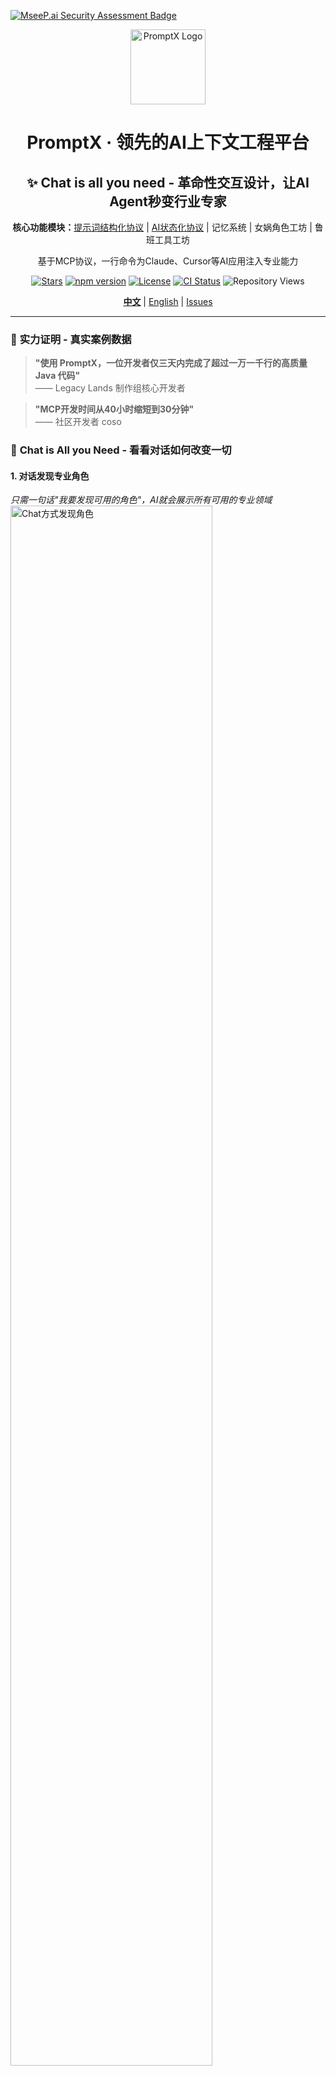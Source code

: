 [![MseeP.ai Security Assessment Badge](https://mseep.net/pr/deepractice-promptx-badge.png)](https://mseep.ai/app/deepractice-promptx)

<div align="center">
  <img src="assets/logo/Creative PromptX Duck Logo 4.svg" alt="PromptX Logo" width="120" height="120"/>
  <h1>PromptX · 领先的AI上下文工程平台</h1>
  <h2>✨ Chat is all you need - 革命性交互设计，让AI Agent秒变行业专家</h2>
  <p><strong>核心功能模块：</strong><a href="https://github.com/Deepractice/dpml">提示词结构化协议</a> | <a href="https://github.com/Deepractice/PATEOAS">AI状态化协议</a> | 记忆系统 | 女娲角色工坊 | 鲁班工具工坊</p>
  <p>基于MCP协议，一行命令为Claude、Cursor等AI应用注入专业能力</p>

  <!-- Badges -->
  <p>
    <a href=" "><img src="https://img.shields.io/github/stars/Deepractice/PromptX?style=social" alt="Stars"/></a>
    <a href="https://www.npmjs.com/package/dpml-prompt"><img src="https://img.shields.io/npm/v/dpml-prompt?color=orange&logo=npm" alt="npm version"/></a>
    <a href="LICENSE"><img src="https://img.shields.io/github/license/Deepractice/PromptX?color=blue" alt="License"/></a>
    <a href="https://github.com/Deepractice/PromptX/actions"><img src="https://img.shields.io/github/actions/workflow/status/Deepractice/PromptX/ci.yml?label=CI&logo=github" alt="CI Status"/></a>
    <img src="https://komarev.com/ghpvc/?username=PromptX&label=Repository%20views&color=0e75b6&style=flat" alt="Repository Views"/>
  </p>

  <p>
    <strong><a href="README.md">中文</a></strong> | 
    <a href="README_EN.md">English</a> | 
    <a href="https://github.com/Deepractice/PromptX/issues">Issues</a>
  </p>
</div>

---

### 🚀 **实力证明 - 真实案例数据**

> **"使用 PromptX，一位开发者仅三天内完成了超过一万一千行的高质量 Java 代码"**  
> —— Legacy Lands 制作组核心开发者

> **"MCP开发时间从40小时缩短到30分钟"**  
> —— 社区开发者 coso


### 💬 **Chat is All you Need - 看看对话如何改变一切**

#### **1. 对话发现专业角色**
*只需一句话"我要发现可用的角色"，AI就会展示所有可用的专业领域*
<img src="assets/role-discovery.png" alt="Chat方式发现角色" width="80%">

#### **2. 对话选择专业角色**
*看到感兴趣的专家后，直接说"激活XX专家"即可瞬间转换AI身份*
<img src="assets/role-select.png" alt="Chat方式选择激活角色" width="80%">

#### **3. 对话管理智能记忆** 
*说一句"记住这个重要信息"，AI就会自动保存，下次对话时主动运用这些知识*
<img src="assets/remember.png" alt="Chat方式管理记忆" width="80%">

#### **💡 重要：把AI当人，不是软件**

看完上面的演示，你可能还在想："具体应该说什么指令？"

**❌ 请停止这样想：**
> "什么指令能激活角色？" | "正确的命令是什么？" | "我说错了会不会失效？"

**✅ 正确的使用心态：**
> "就像和真人专家聊天一样自然" | "想到什么就说什么，AI会理解你的意图" | "听不懂？换个说法再说一遍就行"

**🎯 实际例子对比：**
```
❌ 软件思维：请执行 promptx_action java-developer
✅ 人际思维：我需要一个Java开发专家
✅ 人际思维：帮我找个懂Java的专家  
✅ 人际思维：我要和Java大牛聊聊
✅ 人际思维：切换到Java开发模式
```

**💬 Chat is All you Need 的真正含义：**
- 🗣️ **自然表达** - 想怎么说就怎么说，就像和朋友聊天
- 🔄 **灵活调整** - AI没听懂？换个说法继续说  
- 🤖 **信任AI** - 相信AI能理解你的真实意图，不必拘泥于"标准用法"
- 💬 **持续对话** - 把每次交互当成和专家的连续对话，而不是一次性命令

---

## 🚀 **一键启动，30秒完成配置**

### ⚙️ **快速配置**

**📋 前置要求：** 确保已安装 [Node.js](https://nodejs.org/zh-cn)（建议 v18 及以上版本）

打开配置文件，将下面的 `promptx` 配置代码复制进去。这是最简单的 **零配置模式**，PromptX 会自动为您处理一切。

**推荐配置（beta公测版）：**

```json
{
  "mcpServers": {
    "promptx": {
      "command": "npx",
      "args": [
        "-y",
        "-f",
        "--registry",
        "https://registry.npmjs.org",
        "dpml-prompt@beta",
        "mcp-server"
      ]
    }
  }
}
```

<details>
<summary>📦 <strong>其他版本配置</strong></summary>

**Alpha内测版（最新功能）：**
```json
{
  "mcpServers": {
    "promptx": {
      "command": "npx",
      "args": ["-y", "-f", "--registry", "https://registry.npmjs.org", "dpml-prompt@alpha", "mcp-server"]
    }
  }
}
```

**Latest正式版（最高稳定性）：**
```json
{
  "mcpServers": {
    "promptx": {
      "command": "npx",
      "args": ["-y", "-f", "--registry", "https://registry.npmjs.org", "dpml-prompt@latest", "mcp-server"]
    }
  }
}
```

</details>

### 📋 **发布渠道说明**

根据你的使用需求选择合适的版本：

| 🏷️ **渠道** | 📊 **稳定性** | 🎯 **适用场景** | 📦 **配置** |
|---------|---------|------------|---------|
| **alpha** | 内测版 ⚡ | 尝鲜最新功能，参与测试反馈 | `dpml-prompt@alpha` |
| **beta** | 公测版 🧪 | 功能相对稳定，适合日常使用 | `dpml-prompt@beta` |
| **latest** | 正式版 ✅ | 生产环境，追求最高稳定性 | `dpml-prompt@latest` |

**配置参数说明：**
- `command`: 指定使用 npx 运行 promptx 服务（npx 随 Node.js 自动安装）
- `args`: 启动参数配置列表
  - `-y`: 自动确认
  - `-f`: 强制刷新缓存
  - `--registry`: 指定镜像源
  - `https://registry.npmjs.org`: 使用官方镜像
  - `dpml-prompt@beta`: 使用稳定测试版
  - `mcp-server`: 启动服务

**🎯 就这么简单！** 保存文件并重启您的AI应用，PromptX 就已成功激活。

> **💡 提示：** 配置中特意指定了官方镜像源 `registry.npmjs.org`，这可以避免因使用非官方镜像导致的安装问题。如果您发现安装很慢，建议使用代理工具加速，而不是切换到其他镜像源。

### ✅ **安装成功确认**

配置完成并重启AI应用后，当你看到以下MCP工具出现时，即代表PromptX安装成功：

<img src="assets/install-success.jpg" alt="PromptX MCP工具安装成功示意图" width="80%">

看到这些工具说明PromptX已成功连接！现在就可以开始使用"Chat is All you Need"的体验了。

📖 **[完整安装配置指南](https://github.com/Deepractice/PromptX/wiki/PromptX-MCP-Install)** - 包含各种客户端的详细配置方法和故障排除

### 不知道MCP是什么？ [点击查看 MCP幼儿园教程 BiliBili](https://www.bilibili.com/video/BV1HFd6YhErb)

目前所有支持 MCP 协议的 AI 客户端都可以使用 PromptX。主要包括：**Claude Desktop**、**Cursor**、**Windsurf**、**Cline**、**Zed**、**Continue** 等主流 AI 编程工具，以及更多正在接入中的应用。

---

## ⚠️ **项目状态说明**

PromptX 目前处于 **初始开发阶段**，我们正在积极完善功能和修复问题。在达到正式稳定版本之前，您可能会遇到一些使用上的问题或不稳定情况。

**我们诚恳地请求您的理解和支持！** 🙏

### 📞 **遇到问题？获取帮助！**

如果您在使用过程中遇到任何问题，请通过以下方式联系我们：

- 🐛 **提交 Issue**: [GitHub Issues](https://github.com/Deepractice/PromptX/issues) - 详细描述问题，我们会尽快回复
- 💬 **直接联系**: 添加开发者微信 `deepracticex` 获取即时帮助
- 📧 **邮件联系**: 发送邮件至 `sean@deepracticex.com` 获取技术支持
- 📱 **技术交流群**: 扫描下方二维码加入我们的技术交流群

您的反馈对我们非常宝贵，帮助我们快速改进产品质量！ ✨

### 🤔 **常见问题解答** *(点击问题展开查看详细解答)*

#### ⚡ **P0 高优先级 - 必须解决的问题**

<details>
<summary><strong>Q1: 如何判断PromptX是否安装成功？</strong> 👆</summary>

> **判断标准很简单：看你的AI应用是否能加载出PromptX的MCP工具**

> ### ✅ 安装成功的标志：
> <img src="assets/qa/install/install-success.png" alt="PromptX安装成功 - MCP工具正常加载" width="80%">
> 
> 当你看到以下MCP工具出现时，说明PromptX已成功安装：
> - `promptx_init` - 初始化PromptX工作环境
> - `promptx_welcome` - 发现可用的专业角色  
> - `promptx_action` - 激活指定的专业角色
> - `promptx_recall` - 回忆历史记忆内容
> - `promptx_remember` - 保存重要信息到记忆

> ### ❌ 安装失败的表现：
> <img src="assets/qa/install/install-failed.png" alt="PromptX安装失败 - MCP工具无法加载" width="80%">
> 
> 如果重启AI应用后看不到上述工具，说明安装配置有问题。

> ### 🔧 解决方案：
> 1. **检查Node.js版本**：确保已安装Node.js v18及以上版本
> 2. **重新检查配置**：确保JSON格式正确，没有多余的逗号或括号
> 3. **清除缓存重试**：删除npm缓存后重新配置 `npm cache clean --force`
> 4. **查看错误日志**：AI应用通常会显示MCP连接错误的具体信息

</details>

<details>
<summary><strong>Q2: 安装失败详细检查和解决方案</strong> 👆</summary>

> 如果Q1的基础检查仍无法解决问题，请按以下步骤进行深度排查：

> ### 🔍 Step 1: 确认Node.js环境
> ```bash
> node --version  # 确保v18及以上版本
> npx --version   # 确保npx可用
> ```

> ### 🔍 Step 2: 测试PromptX包是否可访问
> ```bash
> npx -y -f --registry https://registry.npmjs.org dpml-prompt@beta -v
> ```
> 如果能正常显示版本号，说明包访问正常。如果报错，继续下一步。

> ### 🔍 Step 3: 深度清理缓存和冲突包
> 
> 如果上述测试失败，请使用以下AI提示词获取专业帮助：
> 
> ```
> 使用这个 PromptX MCP 的时候有一定的问题，我在命令行执行启动也不能成功，我怀疑是版本或者缓存的问题，我们需要考虑 snapshot 是否不存在于我电脑的 npm 镜像仓库，还有我本地的 npx缓存是否清理干净，最后可能还有历史遗留的问题是 一个包名为 dpml 的包和这个项目有冲突也需要清理掉。另外就是近期这个项目从 snapshot 迁移到了 beta 版本，也要检查下这两个版本之间是否有缓存干扰
> ```

> ### 💡 常见解决方案预览：
> - 清理npm和npx缓存：`npm cache clean --force`
> - 移除冲突的旧版本dpml包
> - 清理snapshot版本的缓存残留
> - 重新配置镜像源和版本号
> 
> **📋 相关Issue：** [#61](https://github.com/Deepractice/PromptX/issues/61) - 详细的故障排除案例

</details>

<details>
<summary><strong>Q3: 配置正确但AI不理解我想激活角色的意图？</strong> 👆</summary>

> 这是使用习惯问题，不是技术故障。请记住：**把AI当人，不是软件**

> ### ❌ 错误的命令式思维：
> ```
> "执行promptx_action java-developer"
> "运行角色激活命令"  
> "如何正确使用角色激活功能？"
> ```

> ### ✅ 正确的对话式交流：
> ```
> "我需要一个Java开发专家"
> "帮我找个懂Python的大牛"
> "我要和产品经理聊聊需求"
> "切换到数据分析师模式"
> ```

> ### 💡 核心原则：
> 自然表达你的需求，AI会理解你的意图并自动调用相应的MCP工具。

</details>

#### 🔥 **P1 中高优先级 - 影响功能使用**

<details>
<summary><strong>Q4: 女娲创建角色后无法激活怎么办？</strong> 👆</summary>

> ### 🔧 角色激活原理：
> 
> PromptX角色激活需要两个步骤：
> 1. **发现角色资源** - 使用`init`工具扫描并注册新创建的角色
> 2. **激活角色** - 从注册表中调用指定角色

> ### 🚨 常见问题及解决方案：

> #### 问题1：女娲忘记执行资源注册
> 
> **现象：** 女娲提示"角色创建完成"，但尝试激活时提示"角色不存在"
> 
> **原因：** 女娲创建了角色文件，但忘记执行`init`工具将角色注册到系统中
> 
> **解决方案：**
> ```
> 直接提醒女娲："请执行init工具注册刚才创建的角色"
> 或者说："女娲你忘记注册角色了，请使用init工具"
> ```

> #### 问题2：执行了init工具仍无法激活
> 
> **现象：** 
> - 女娲已执行`init`工具
> - 提示"注册成功"
> - 但激活时仍提示"角色不存在"
> 
> **原因：** 触发了角色注册缓存bug（已知问题，正在修复中）
> 
> **解决方案：**
> ```
> 重启你的AI应用（Claude Desktop/Cursor等）
> 重启后角色应该可以正常激活
> ```

> ### 🎯 最佳实践流程：
> 
> 1. **女娲创建角色** → 等待创建完成提示
> 2. **提醒执行注册** → "女娲请执行init工具注册角色"  
> 3. **尝试激活角色** → "激活刚才创建的XX角色"
> 4. **如仍失败** → 重启AI应用后重试

> ### 📋 开发团队说明：
> 
> 我们已经识别到这个缓存相关的bug，正在积极寻找根本原因并开发修复方案。在正式修复前，重启AI应用是最可靠的临时解决方案。
> 
> 感谢您的理解和耐心！ 🙏

</details>

<details>
<summary><strong>Q5: 角色激活后能持续多久？需要重新激活吗？</strong> 👆</summary>

**角色激活是会话级别的，具体持续时间取决于你使用的AI应用：**

- **Claude Desktop**: 角色在当前对话窗口内持续有效，新开对话需要重新激活
- **Cursor**: 角色在当前工作会话内有效，重启应用需要重新激活  
- **其他MCP客户端**: 根据具体应用的会话管理机制而定

**🎯 最佳实践：** 
- 当你发现AI回复风格变回普通模式时，说明角色状态可能已失效
- 直接说"继续以XX专家身份帮我"即可快速重新激活
- 重要项目建议在对话开始时先激活对应的专业角色

</details>

#### 📋 **P2 中优先级 - 用户价值和期望管理**

<details>
<summary><strong>Q6: PromptX角色与全局提示词(claude.md/cursorrules)的关系 👆</strong></summary>

**🏛️ 理解优先级关系：法律 vs 公司规章制度**

可以用这个类比来理解：
- **全局提示词** (claude.md/cursorrules) = **法律** - 最高优先级，不可违背
- **PromptX角色** = **公司规章制度** - 在法律框架内的专业规范

**⚖️ 冲突处理机制：**

当两者发生冲突时，AI会优先遵守全局提示词的规则，这意味着：

```
✅ 正常情况：全局规则 + PromptX角色 = 完美协作
❌ 冲突情况：全局规则覆盖PromptX角色行为
```

**🎯 最佳实践建议：**

1. **避免逻辑冲突**
   ```
   ❌ 全局规则："总是使用英文回复"
   ❌ PromptX角色："我是中文技术专家"
   → 结果：AI会优先使用英文，角色功能受限
   
   ✅ 全局规则："保持代码质量"
   ✅ PromptX角色："我是Java开发专家"  
   → 结果：完美配合，既保证质量又有专业能力
   ```

2. **互补而非竞争**
   - 全局规则处理通用约束（安全、格式、行为规范）
   - PromptX角色提供专业能力（领域知识、工作流程）

**🎨 PromptX的设计哲学：**

> **"内聚独立，和谐共存"**

- **内聚性**：PromptX角色自包含完整的专业能力，不依赖外部全局规则
- **独立性**：可在任何全局提示词环境下正常工作
- **兼容性**：设计时避免与常见全局规则产生冲突
- **专业性**：专注于提供领域专业能力，而非修改基础AI行为

**💡 实用建议：**

- **检查兼容性**：激活PromptX角色前，确认与你的全局规则无逻辑冲突
- **分层管理**：全局规则管基础约束，PromptX管专业技能
- **测试验证**：首次使用时观察AI行为，确保两套规则协调工作
- **优先全局**：如发现冲突，优先调整PromptX使用方式而非全局规则

</details>

<details>
<summary><strong>Q7: PromptX官方提供的角色都有什么用？ 👆</strong></summary>

**🎭 PromptX官方内置角色全览：**

### 🏗️ **创作工坊系列**

#### **👸 女娲 (nuwa) - 角色创造大师** 🧪 *公测版*
- **核心功能**：AI角色设计师，2分钟创建专业AI助手
- **使用场景**：需要定制专业角色时使用
- **激活方式**："我要女娲帮我创建角色"
- **特色**：零门槛创造，从想法到可用角色全程自动化
- **状态**：功能相对稳定，适合日常使用

#### **🔧 鲁班 (luban) - 工具开发专家** ⚡ *内测版*
- **核心功能**：MCP工具开发和技术实现专家
- **使用场景**：需要开发自定义工具时使用  
- **激活方式**："激活鲁班工具开发专家"
- **特色**：掌握ToolSandbox技术，快速开发MCP工具
- **状态**：核心功能可用，工具开发流程持续优化中

#### **👤 无面 (noface) - 万能代入角色** ⚡ *内测版*
- **核心功能**：读取本地提示词文件并即时代入
- **使用场景**：使用现有提示词，保持原有习惯
- **激活方式**："激活noface无面角色"  
- **特色**：零改动集成现有提示词库
- **状态**：核心功能可用，部分特性持续完善中

### 🧠 **思维决策系列**

#### **🎯 Sean - Deepractice创始人 & PromptX Maintainer** 🧪 *公测版*
- **核心功能**：与Sean直接沟通的渠道，提供产品反馈和合作讨论
- **使用场景**：提意见、聊合作、报告bug、产品建议、战略讨论
- **激活方式**："我想和Sean聊聊" 或 "激活Sean"
- **特色**：打通用户与创始人的直接沟通，矛盾分析思维加持
- **状态**：功能稳定，是用户与PromptX团队沟通的重要桥梁

#### **🤖 Assistant - 智能助手** 🧪 *公测版*
- **核心功能**：通用AI助手，提供基础专业服务
- **使用场景**：日常任务处理和通用咨询
- **激活方式**："激活assistant助手"
- **特色**：平衡的能力配置，适合多场景使用
- **状态**：基础稳定，推荐新手使用

### 🔍 **感知分析系列**

#### **👁️ 觉知者 (awareness) - 体验评估专家** ⚡ *内测版*
- **核心功能**：提示词体验评估和认知分析
- **使用场景**：评估和优化AI交互体验
- **激活方式**："激活觉知者角色"
- **特色**：专注于用户体验和认知体验的深度分析
- **状态**：实验性功能，欢迎反馈使用体验

### 💡 **选择建议：**

**🎯 新手推荐路径（稳定优先）：**
1. **Assistant** - 从最稳定的基础助手开始 🧪
2. **女娲** - 创建适合自己领域的专业角色 🧪
3. **Sean** - 与创始人沟通，获取产品支持 🧪

**🚀 进阶用户路径（功能探索）：**
1. **无面快速集成** - 使用现有提示词库 ⚡
2. **鲁班开发工具** - 扩展PromptX功能边界 ⚡
3. **觉知者优化体验** - 评估和改进AI使用效果 ⚡

**📊 按稳定性选择：**
- **日常使用** → 推荐使用 🧪 公测版角色（Assistant、女娲、Sean）
- **尝鲜体验** → 欢迎试用 ⚡ 内测版角色（鲁班、无面、觉知者）

**🔄 角色组合使用：**
- **基础组合**：Assistant + Sean - 日常助手+创始人沟通
- **创作组合**：女娲 + 鲁班 - 创建角色+开发工具（鲁班为内测功能）
- **体验组合**：无面 + 觉知者 - 快速集成+体验优化

**💬 与Sean直接沟通的价值：**
- **产品反馈** - 直接向创始人提供使用建议和改进意见
- **合作探讨** - 讨论潜在的商业合作和技术合作机会
- **bug报告** - 快速向维护者报告技术问题
- **战略讨论** - 基于矛盾分析方法论的深度思考交流

**⚠️ 内测角色使用提醒：**
- 内测角色可能存在不稳定情况，建议在非关键任务中试用
- 欢迎向我们反馈使用体验，帮助改进产品质量

</details>

#### 📚 **P3 低优先级 - 扩展功能和未来规划**

<details>
<summary><strong>Q8: 我有自己的提示词库，如何集成到PromptX中？</strong> 👆</summary>

**🎯 两种集成方案，满足不同需求：**

**方案一：女娲转换法 - 永久集成**

**适用场景：** 希望将提示词永久转换为PromptX标准角色

**操作步骤：**
1. **激活女娲** - "我要女娲帮我转换提示词"
2. **提供提示词** - 将你的提示词内容发给女娲
3. **女娲转换** - 女娲会将其转换为符合DPML标准的PromptX角色
4. **注册激活** - 转换完成后可直接激活使用

**优势：**
- ✅ 永久保存为PromptX角色
- ✅ 享受完整的PromptX生态功能
- ✅ 可以进一步优化和定制

**方案二：无面角色 - 即时代入（内测）**

**适用场景：** 保持原有使用习惯，不想改变现有提示词

**操作步骤：**
1. **激活无面角色** - "激活noface无面角色"
2. **提供文件路径** - 告诉无面你的提示词文件位置
3. **即时代入** - 无面会读取并立即代入该提示词
4. **保持习惯** - 继续按原有方式使用提示词

**优势：**
- ✅ 零改动，保持原有使用习惯
- ✅ 支持动态切换不同提示词文件
- ✅ 不需要学习PromptX角色格式
- ✅ 可以同时享受PromptX的记忆等功能

**🔄 方案对比：**

| 特性 | 女娲转换法 | 无面角色 |
|------|------------|----------|
| **集成方式** | 永久转换 | 即时代入 |
| **学习成本** | 需了解PromptX | 零学习成本 |
| **使用习惯** | 需适应新方式 | 保持原习惯 |
| **功能完整性** | 完整PromptX功能 | 基础功能+记忆 |
| **维护更新** | 需重新转换 | 直接修改文件 |

**💡 建议选择：**
- **新手用户** → 推荐无面角色，零门槛开始
- **深度用户** → 推荐女娲转换，享受完整功能
- **团队协作** → 推荐女娲转换，统一角色标准
- **快速试用** → 推荐无面角色，立即体验

**🔔 注意事项：**
- 无面角色目前处于内测阶段，功能持续完善中
- 文件路径需要是AI应用可访问的本地路径
- 建议先用无面角色体验，确认效果后再考虑女娲转换

</details>

<details>
<summary><strong>Q9: PromptX支持HTTP版本的MCP吗？</strong> 👆</summary>

**📋 当前状态：暂不推荐使用**

PromptX目前支持HTTP版本的MCP协议，但由于当前架构设计的限制，HTTP版本的稳定性和功能完整性还不够理想。

**⚠️ 现阶段建议：**
- **推荐使用**：标准MCP协议版本（当前配置方式）
- **暂不推荐**：HTTP MCP版本

**🚀 7月份重大更新计划：**

我们计划在7月份进行重大架构升级，届时将：

1. **🏗️ 架构重构** - 全面优化底层架构，完善HTTP MCP支持
2. **🌐 官方平台** - 部署官方平台版本，提供云端服务
3. **📱 更多渠道** - 支持更多AI应用和使用场景
4. **⚡ 性能提升** - HTTP版本将获得与标准版本同等的性能表现

**💡 为什么要等架构升级？**

- **稳定性优先** - 确保为用户提供最佳使用体验
- **功能完整性** - HTTP版本将获得完整的功能支持
- **长远规划** - 新架构将为未来更多创新功能奠定基础

**🔔 如何获取更新通知？**

- ⭐ Star本项目，GitHub会自动推送Release通知
- 📱 加入技术交流群，第一时间获取更新消息
- 🔗 关注项目README和官方公告

期待7月份为大家带来更强大的PromptX！ 🎉

</details>

---

## 🎨 **女娲创造工坊 - 让每个人都成为AI角色设计师**

<div align="center">
  <img src="assets/logo/nuwa-logo-backgroud.jpg" alt="女娲创造工坊" width="120" style="border-radius: 50%; margin: 15px 0 25px 0;">
</div>

#### **💫 从想法到现实，只需2分钟**

你有没有想过：如果我能为特定工作场景定制一个专业AI助手会怎样？**女娲让这个想法变成现实。**

> *"每个想法都值得拥有专属的AI助手，技术的门槛不应该限制创意的飞翔。"*

#### **🎯 核心价值转换**

- **🚀 零门槛创造**: 无需学习复杂技术，用自然语言描述需求即可
- **⚡ 极速交付**: 从想法到可用角色，全程2分钟
- **🎭 专业品质**: 自动生成符合DPML标准的专业AI角色
- **🔄 即插即用**: 创建完成立即可以激活使用
- **💝 掌控感**: 从使用者到创造者的华丽转身

#### **✨ 使用场景示例**

<div align="center">

| 🎯 **用户需求** | ⚡ **女娲生成** | 🚀 **立即可用** |
|---|---|---|
| 👩‍💼 "我需要一个懂小红书营销的AI助手" | 小红书营销专家角色 | `激活小红书营销专家` |
| 👨‍💻 "我想要一个Python异步编程专家" | Python异步编程导师角色 | `激活Python异步编程导师` |
| 🎨 "给我一个UI/UX设计顾问" | UI/UX设计专家角色 | `激活UI/UX设计专家` |
| 📊 "需要一个数据分析师助手" | 数据分析专家角色 | `激活数据分析专家` |

</div>

#### **🎪 体验女娲创造力 - 4步创造专属AI助手**

<div align="center">
  <div align="center">
  <img src="assets/nuwa-demo/step1-action-nuwa.jpg" alt="第1步：激活女娲角色创造顾问" width="80%" style="margin: 10px 0;">
  <img src="assets/nuwa-demo/step2-require-nuwa.jpg" alt="第2步：向女娲描述你的需求" width="80%" style="margin: 10px 0;">
  <img src="assets/nuwa-demo/step3-modify-requirement.jpg" alt="第3步：女娲理解并完善需求" width="80%" style="margin: 10px 0;">
  <img src="assets/nuwa-demo/step4-action-bew-role.jpg" alt="第4步：激活新创建的专属角色" width="80%" style="margin: 10px 0;">
</div>
</div>

```bash
# 1️⃣ 激活女娲角色创造顾问
"我要女娲帮我创建一个角色"

# 2️⃣ 描述你的需求（自然语言即可）
"我需要一个[领域]的专业助手，主要用于[具体场景]"

# 3️⃣ 等待2分钟，女娲为你生成专业角色
# 女娲会创建角色文件、注册到系统、完成质量检查

# 4️⃣ 立即激活使用你的专属AI助手
"激活刚刚创建的角色"
```

#### **🌟 女娲的设计哲学**

- **🎯 无界创造**: 让任何有想法的人都能创造AI助手，打破技术壁垒
- **⚡ 即时满足**: 满足数字时代对即时性的需求
- **🧠 成长引导**: 不只是工具使用，更是引导用户理解AI能力边界
- **🌱 生态共建**: 每个用户创造的角色都可能成为他人的灵感源泉

---

## ⭐ **Star增长趋势**

[![Star History Chart](https://api.star-history.com/svg?repos=Deepractice/PromptX&type=Date)](https://star-history.com/#Deepractice/PromptX&Date)

---


## 🌟 **Deepractice 深度实践社区**

<div align="center">
  <h3>🎯 打造AI原生Life Style社区</h3>
  <p><em>"实践 · 协作 · 创新"</em></p>
</div>

### 💫 **社区愿景**

AI不仅仅是技术工具，更是重新定义生活方式的革命力量。我们致力于打造AI原生的Life Style社区，汇聚各领域的实践者：

- **🏠 生活** - 分享AI原生的生活方式和日常实践经验
- **📚 学习** - 构建AI时代的知识体系和学习方法论  
- **💼 工作** - 探索AI原生的工作模式和协作范式
- **🚀 创业** - 孵化AI原生的商业模式和创新项目

### ⚖️ **价值观**

- 🔓 **技术开源** - 代码和技术方案开放共享，让AI能力触手可及
- 📚 **内容分享** - 知识和经验无私传播，共建智慧生态
- 🌐 **社区开放** - 不设门槛壁垒，欢迎所有AI实践者参与
- 💰 **价值交换** - 商业服务基于公平交换，拒绝竭泽而渔

### 🎁 **社区价值**

我们构建基于**注意力价值交换**的社区生态，让每个参与者都能获得价值：

#### 🎯 **内容生态供给**

**开源产品与优质内容**，促进社区知识共享：
- 🛠️ **技术产品**：PromptX、DPML、PATEOAS等开源工具
- 📚 **实践内容**：AI工作流、最佳实践、案例分享
- 🎓 **学习资源**：教程、方法论、技能指南
- 💡 **创新思路**：前沿探索、商业洞察、未来趋势

#### 👥 **注意力价值支持**

**内容价值 ↔ 流量价值**，社区成员的关注为创造者提供基础曝光：
- 🔍 **内容发现**：优质内容获得社区推荐和传播
- 💬 **互动反馈**：真实用户的使用体验和改进建议  
- 🤝 **协作机会**：寻找志同道合的合作伙伴
- 🚀 **项目孵化**：利用社区影响力助力项目起步

#### 💰 **商业价值交换**

**内容价值 ↔ 货币价值**，支持优质创造者的可持续发展：
- 📊 **付费内容**：深度教程、专业咨询、定制方案
- 🎯 **服务变现**：技术服务、项目合作、专家指导
- 🚀 **产品推广**：基于价值贡献的商业展示机会
- 💡 **创新孵化**：优质项目的商业化路径支持

#### ⚖️ **价值交换原则**

- **价值优先**：内容质量决定获得的注意力和商业资源
- **公平交换**：贡献与收获成正比，拒绝割韭菜行为
- **生态共建**：每个人既是内容消费者，也是价值创造者
- **可持续发展**：支持创造者通过优质内容获得合理收益

### 🤝 **加入我们**

<div align="center">
  <img src="assets/qrcode.jpg" alt="Deepractice深度实践社区" width="200">
</div>

---

## 🏆 **社区优质案例分享**

### 📋 **企业级应用案例**

#### **🎮 Legacy Lands Library - Minecraft开发工具库**

<div align="center">
  <img src="https://raw.githubusercontent.com/LegacyLands/legacy-lands-library/main/logo.png" alt="Legacy Lands Library Logo" width="120" style="border-radius: 10px; margin: 15px 0 25px 0;">
</div>

**项目简介：** 面向现代 Minecraft 服务端插件开发的生产级工具库  
**项目地址：** https://github.com/LegacyLands/legacy-lands-library  
**组织官网：** https://www.legacylands.cn/

> **💡 核心开发者使用心得**
> 
> "使用 PromptX 的开发体验真的非常不一样。我们团队基于 Claude Code 并结合 PromptX，**一位开发者仅三天内就完成了超过一万一千行的高质量 Java 代码。**
>
> 这套工作流的价值在实际开发中体现得淋漓尽致。PromptX 解决了 AI 使用时的许多痛点，时刻确保代码风格的统一和质量的达标，大大降低了新成员的学习成本。"
> 
> "女娲让我使用 AI 角色更加方便、快捷，我只需要用大白话告诉女娲我想要什么，它就能帮我创造出专业的AI助手，效率和专业度都大大提升。"

**相关资源：** [AI集成标准与实践指南](https://github.com/LegacyLands/legacy-lands-library/blob/main/AI_CODE_STANDARDS_ZHCN.md)

---

### 🛠️ **社区优秀内容分享**

#### **🔧 crawl-mcp-server** - 智能内容处理工具，几小时完成从想法到发布
**作者：** coso | **链接：** [开发经验分享](https://mp.weixin.qq.com/s/x23Ap3t9LBDVNcr_7dcMHQ) | [NPM](https://www.npmjs.com/package/crawl-mcp-server)

#### **🎯 mcp-template** - MCP开发模板，将开发时间从40小时缩短到30分钟
**作者：** coso | **链接：** [开发经验分享](https://mp.weixin.qq.com/s/aQ9Io2KFoQt8k779L5kuuA) | [GitHub](https://github.com/wutongci/mcp-template)

#### **🧠 feishu-mcp** - 解决跨AI工具记忆丢失问题的零门槛方案
**作者：** 社区成员 | **链接：** [应用分享](https://mp.weixin.qq.com/s/TTl3joJYR2iZU9_NSI2Hbg) | [NPM](https://www.npmjs.com/package/@larksuiteoapi/lark-mcp)

#### **🎓 AI教育专家团队** - 多角色协作生成高质量系统性教育内容
**作者：** 社区教育工作者 | **链接：** [创新分享](https://mp.weixin.qq.com/s/8mAq1r5kqAOJM1bmIWlYbQ)

#### **⚖️ AI模拟法庭** - 沉浸式庭审临场感体验，实战级5.7万字笔录及判决书临摹
**作者：** 社区专业律师 | **链接：** [创新分享](https://mp.weixin.qq.com/s/gscpUqiApktaSO3Uio5Iiw) | [GitHub](https://github.com/jiangxia/ai-trial)

#### **🏆 使用Q Developer和PromptX MCP构建Kaggle打榜智能体** - 数据科学竞赛AI助手实战
**作者：** vorale2 | **链接：** [视频教程](https://www.bilibili.com/video/BV1FA3wzJEKc) | **平台：** 哔哩哔哩

#### **📚 AI-Prompts压箱底提示词库** - 可定制的专业编码助手提示词集合
**作者：** 茵蒂克丝 | **链接：** [GitHub仓库](https://github.com/Blue-Soul-commits/AI-Prompts) | **特色：** 与PromptX完美集成

---

### 🌟 **分享你的案例**

我们诚挚邀请社区成员分享AI实践经验：

- 📝 **提交方式** - 通过 PR 添加你的案例到此处
- 🎯 **分享内容** - 项目介绍、使用心得、效果数据、经验总结
- 🏆 **展示平台** - 在这里展示你的创新成果，获得社区认可
- 🤝 **互相学习** - 与其他实践者交流经验，共同成长

> **让每个优质案例都成为社区的财富！**


